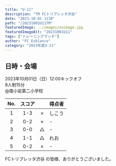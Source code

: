 ```yaml
---
title: "U-11"
description: "TM FCトリプレッタ渋谷"
date: "2023-10-01 1130"
path: "/20231001U11TM"
featuredImage: ../images/noimage.jpg
featuredImageAlt: "20231001U11"
tags: ["トレーニングマッチ"]
author: "FC Esblanco"
category: "2023年度U-11"
---
```


## 日時・会場

2023年10月01日（日）12:00キックオフ<br>
8人制15分<br>
@南小岩第二小学校

| No.| スコア |   | 得点者  |
|:--:|:------:|:-:|:--------|
| 1  | 1-3 | × |しこう|
| 2  | 0-2 | × |-|
| 3  | 0-0 | △ |-|
| 4  | 1-1 | △ |れお|
| 5  | 0-2 | × |-|


FCトリプレッタ渋谷 の皆様、ありがとうございました。
